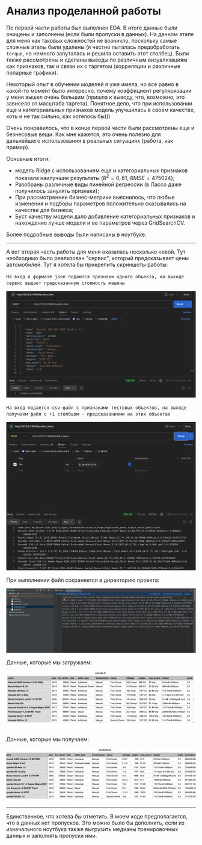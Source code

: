 # Анализ проделанной работы
По первой части работы был выполнен EDA. В итоге данные были очищены и заполнены (если были пропуски в данных). На данном этапе для меня как таковых сложностей не возникло, поскольку самые сложные этапы были удалены (я честно пыталась предобработать `torque`, но немного запуталась и решила оставить этот столбец). Были также рассмотрены и сделаны выводы по различным визуализациям как признаков, так и связи их с таргетом (корреляции и различные попарные графики).

Некоторый опыт в обучении моделей я уже имела, но все равно в какой-то момент было интересно, почему коэффициент регуляризации у меня вышел очень большим (пришла к выводу, что, возможно, это зависело от масштаба таргета). Понятное дело, что при использовании еще и категориальных признаков модель улучшилась в своем качестве, хоть и не так сильно, как хотелось бы)))

Очень понравилось, что в конце первой части были рассмотрены еще и безнесовые вещи. Как мне кажется, это очень полезно для дальнейшего использования в реальных ситуациях (работа, как пример).

Основные итоги:
* модель Ridge с использованием еще и категориальных признаков показала наилучшие результаты ($R^2=0,61$, $RMSE=475 024$);
* Разобраны различные виды линейной регрессии (в Лассо даже получилось занулить признаки);
* При рассмотреннии бизнес-метрики выяснилось, что любые изменения и подборы параметров положительно сказывались на качестве для бизнеса;
* Буст качеству модели дало добавление категориальных признаков и нахождение лучше модели и ее параметров через GridSearchCV.
  
Более подробные выводы были написаны в ноутбуке.

---

А вот вторая часть работы для меня оказалась несколько новой. Тут необходимо было реализован "сервис", который предсказывает цены автомобилей. Тут я хотела бы прикрепить скриншоты работы:

`На вход в формате json подаются признаки одного объекта, на выходе сервис выдает предсказанную стоимость машины`

![Описание изображения](/img/1.png)

`На вход подается csv-файл с признаками тестовых объектов, на выходе получаем файл с +1 столбцом - предсказаниями на этих объектах`

![Описание изображения](/img/2.png)

При выполнении файл сохраняется в директорию проекта:

![Описание изображения](/img/3.png)

Данные, которые мы загружаем:

![Описание изображения](/img/4.png)

Данные, которые мы получаем:

![Описание изображения](/img/5.png)

---

Единственное, что хотела бы отметить. В моем коде предполагается, что в данных нет пропусков. Это можно было бы дополнить, если из изначального ноутбука также выгрузить медианы тренировочных данных и заполнять пропуски ими.
